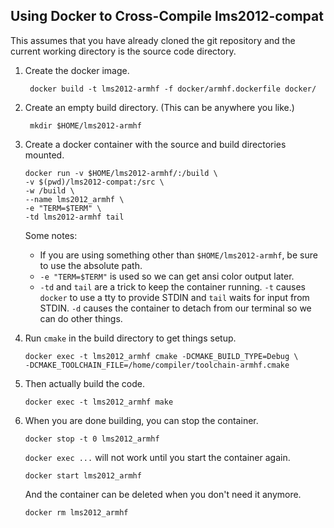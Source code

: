 Using Docker to Cross-Compile lms2012-compat
--------------------------------------------

This assumes that you have already cloned the git repository and the current
working directory is the source code directory.

1. Create the docker image.

        docker build -t lms2012-armhf -f docker/armhf.dockerfile docker/

2. Create an empty build directory. (This can be anywhere you like.)

        mkdir $HOME/lms2012-armhf

3.  Create a docker container with the source and build directories mounted.

        docker run -v $HOME/lms2012-armhf/:/build \
        -v $(pwd)/lms2012-compat:/src \
        -w /build \
        --name lms2012_armhf \
        -e "TERM=$TERM" \
        -td lms2012-armhf tail

    Some notes:

    *   If you are using something other than `$HOME/lms2012-armhf`, be sure to
        use the absolute path.
    *   `-e "TERM=$TERM"` is used so we can get ansi color output later.
    *   `-td` and `tail` are a trick to keep the container running. `-t` causes
        `docker` to use a tty to provide STDIN and `tail` waits for input from
        STDIN. `-d` causes the container to detach from our terminal so we can
        do other things.

4.  Run `cmake` in the build directory to get things setup.

        docker exec -t lms2012_armhf cmake -DCMAKE_BUILD_TYPE=Debug \
        -DCMAKE_TOOLCHAIN_FILE=/home/compiler/toolchain-armhf.cmake

5.  Then actually build the code.

        docker exec -t lms2012_armhf make

6.  When you are done building, you can stop the container.

        docker stop -t 0 lms2012_armhf

    `docker exec ...` will not work until you start the container again.

        docker start lms2012_armhf

    And the container can be deleted when you don't need it anymore.

        docker rm lms2012_armhf
